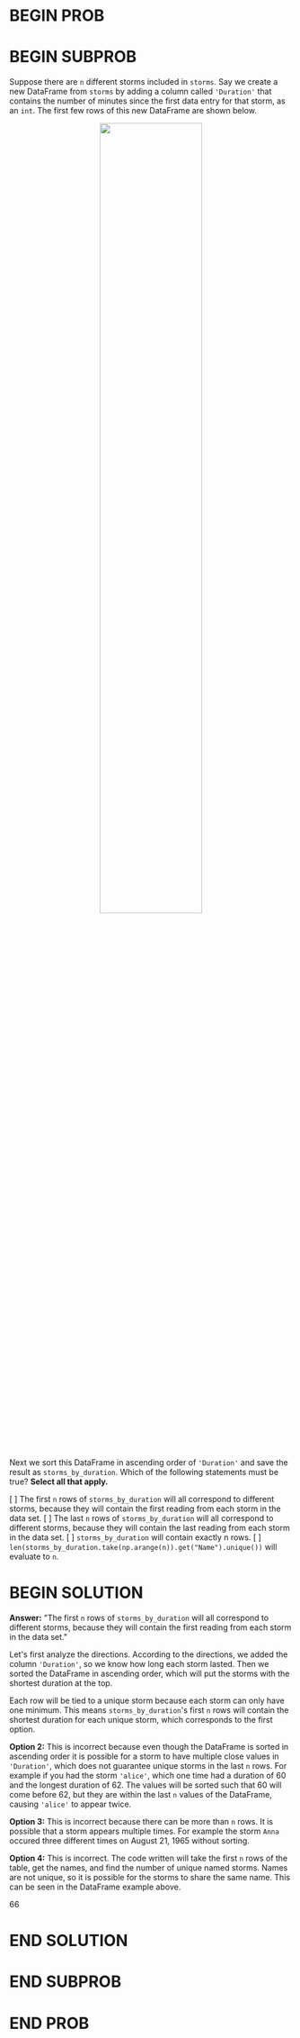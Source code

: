 # BEGIN PROB

# BEGIN SUBPROB

Suppose there are `n` different storms included in `storms`.
Say we create a new DataFrame from `storms` by adding a column called `'Duration'` that
contains the number of minutes since the first data entry for that storm, as an `int`. The
first few rows of this new DataFrame are shown below.

<center><img src='../assets/images/wi23-midterm/q4_wi23-midterm.png' width=60%></center>
<br>

Next we sort this DataFrame in ascending order of `'Duration'` and save the result as
`storms_by_duration`. Which of the following statements must be true? **Select all that
apply.**

[ ] The first `n` rows of `storms_by_duration` will all correspond to different storms, because they will contain the first reading from each storm in the data set.
[ ] The last `n` rows of `storms_by_duration` will all correspond to different storms, because they will contain the last reading from each storm in the data set.
[ ] `storms_by_duration` will contain exactly n rows.
[ ] `len(storms_by_duration.take(np.arange(n)).get("Name").unique())` will evaluate to `n`.


# BEGIN SOLUTION

**Answer:** "The first `n` rows of `storms_by_duration` will all correspond to different storms, because
they will contain the first reading from each storm in the data set."

Let's first analyze the directions. According to the directions, we added the column `'Duration'`, so we know how long each storm lasted. Then we sorted the DataFrame in ascending order, which will put the storms with the shortest duration at the top.

Each row will be tied to a unique storm because each storm can only have one minimum. This means `storms_by_duration`'s first `n` rows will contain the shortest duration for each unique storm, which corresponds to the first option.

**Option 2:** This is incorrect because even though the DataFrame is sorted in ascending order it is possible for a storm to have multiple close values in `'Duration'`, which does not guarantee unique storms in the last `n` rows. For example if you had the storm `'alice'`, which one time had a duration of 60 and the longest duration of 62. The values will be sorted such that 60 will come before 62, but they are within the last `n` values of the DataFrame, causing `'alice'` to appear twice.

**Option 3:** This is incorrect because there can be more than `n` rows. It is possible that a storm appears multiple times. For example the storm `Anna` occured three different times on August 21, 1965 without sorting.

**Option 4:** This is incorrect. The code written will take the first `n` rows of the table, get the names, and find the number of unique named storms. Names are not unique, so it is possible for the storms to share the same name. This can be seen in the DataFrame example above.

<average>66</average>

# END SOLUTION

# END SUBPROB

# END PROB
